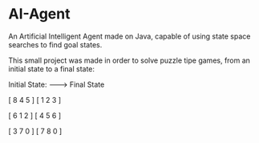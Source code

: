 # AI-Agent
An Artificial Intelligent Agent made on Java, capable of using state space searches to find goal states.

This small project was made in order to solve puzzle tipe games, from an initial state to a final state:

Initial State:  --->  Final State

  [ 8 4 5 ]            [ 1 2 3 ] 
  
  [ 6 1 2 ]            [ 4 5 6 ] 
  
  [ 3 7 0 ]            [ 7 8 0 ] 
  
  
